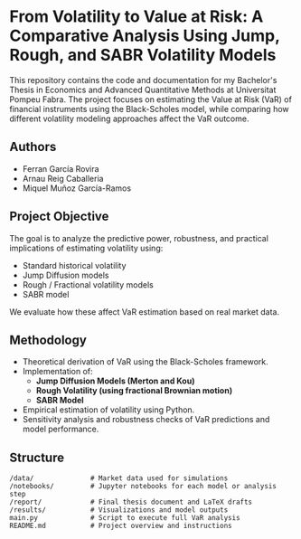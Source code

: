 # From Volatility to Value at Risk: A Comparative Analysis Using Jump, Rough, and SABR Volatility Models

This repository contains the code and documentation for my Bachelor's Thesis in Economics and Advanced Quantitative Methods at Universitat Pompeu Fabra. The project focuses on estimating the Value at Risk (VaR) of financial instruments using the Black-Scholes model, while comparing how different volatility modeling approaches affect the VaR outcome.

## Authors

- Ferran García Rovira  
- Arnau Reig Caballeria
- Miquel Muñoz García-Ramos

## Project Objective

The goal is to analyze the predictive power, robustness, and practical implications of estimating volatility using:

- Standard historical volatility
- Jump Diffusion models
- Rough / Fractional volatility models
- SABR model

We evaluate how these affect VaR estimation based on real market data.

## Methodology

- Theoretical derivation of VaR using the Black-Scholes framework.
- Implementation of:
  - **Jump Diffusion Models (Merton and Kou)**
  - **Rough Volatility (using fractional Brownian motion)**
  - **SABR Model**
- Empirical estimation of volatility using Python.
- Sensitivity analysis and robustness checks of VaR predictions and model performance.

## Structure
```text
/data/              # Market data used for simulations
/notebooks/         # Jupyter notebooks for each model or analysis step
/report/            # Final thesis document and LaTeX drafts
/results/           # Visualizations and model outputs
main.py             # Script to execute full VaR analysis
README.md           # Project overview and instructions
